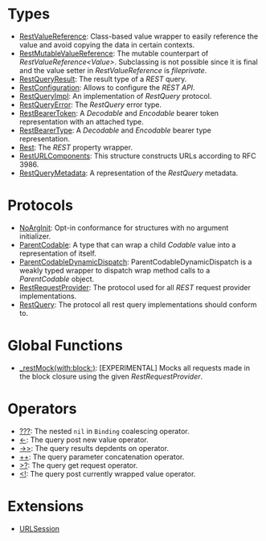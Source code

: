 # Types

  - [RestValueReference](https://github.com/grevend/restfulpropertykit/wiki/RestValueReference):
    Class-based value wrapper to easily reference the value and avoid copying the data in certain
    contexts.
  - [RestMutableValueReference](https://github.com/grevend/restfulpropertykit/wiki/RestMutableValueReference):
    The mutable counterpart of *RestValueReference\<Value\>*. Subclassing is not possible since it is
    final and the value setter in *RestValueReference* is *fileprivate*.
  - [RestQueryResult](https://github.com/grevend/restfulpropertykit/wiki/RestQueryResult):
    The result type of a *REST* query.
  - [RestConfiguration](https://github.com/grevend/restfulpropertykit/wiki/RestConfiguration):
    Allows to configure the *REST API*.
  - [RestQueryImpl](https://github.com/grevend/restfulpropertykit/wiki/RestQueryImpl):
    An implementation of *RestQuery* protocol.
  - [RestQueryError](https://github.com/grevend/restfulpropertykit/wiki/RestQueryError):
    The *RestQuery* error type.
  - [RestBearerToken](https://github.com/grevend/restfulpropertykit/wiki/RestBearerToken):
    A *Decodable* and *Encodable* bearer token representation with an attached type.
  - [RestBearerType](https://github.com/grevend/restfulpropertykit/wiki/RestBearerType):
    A *Decodable* and *Encodable* bearer type representation.
  - [Rest](https://github.com/grevend/restfulpropertykit/wiki/Rest):
    The *REST* property wrapper.
  - [RestURLComponents](https://github.com/grevend/restfulpropertykit/wiki/RestURLComponents):
    This structure constructs URLs according to RFC 3986.
  - [RestQueryMetadata](https://github.com/grevend/restfulpropertykit/wiki/RestQueryMetadata):
    A representation of the *RestQuery* metadata.

# Protocols

  - [NoArgInit](https://github.com/grevend/restfulpropertykit/wiki/NoArgInit):
    Opt-in conformance for structures with no argument initializer.
  - [ParentCodable](https://github.com/grevend/restfulpropertykit/wiki/ParentCodable):
    A type that can wrap a child *Codable* value into a representation of itself.
  - [ParentCodableDynamicDispatch](https://github.com/grevend/restfulpropertykit/wiki/ParentCodableDynamicDispatch):
    ParentCodableDynamicDispatch is a weakly typed wrapper to dispatch wrap method
    calls to a *ParentCodable* object.
  - [RestRequestProvider](https://github.com/grevend/restfulpropertykit/wiki/RestRequestProvider):
    The protocol used for all *REST* request provider implementations.
  - [RestQuery](https://github.com/grevend/restfulpropertykit/wiki/RestQuery):
    The protocol all rest query implementations should conform to.

# Global Functions

  - [\_restMock(with:​block:​)](https://github.com/grevend/restfulpropertykit/wiki/_restMock\(with:block:\)):
    \[EXPERIMENTAL\] Mocks all requests made in the block closure using the given *RestRequestProvider*.

# Operators

  - [???](https://github.com/grevend/restfulpropertykit/wiki/%3F%3F%3F):
    The nested `nil` in `Binding` coalescing operator.
  - [\<-](https://github.com/grevend/restfulpropertykit/wiki/%3C-):
    The query post new value operator.
  - [-\>\>](https://github.com/grevend/restfulpropertykit/wiki/-%3E%3E):
    The query results depdents on operator.
  - [++](https://github.com/grevend/restfulpropertykit/wiki/++):
    The query parameter concatenation operator.
  - [\>?](https://github.com/grevend/restfulpropertykit/wiki/%3E%3F):
    The query get request operator.
  - [\<\!](https://github.com/grevend/restfulpropertykit/wiki/%3C!):
    The query post currently wrapped value operator.

# Extensions

  - [URLSession](https://github.com/grevend/restfulpropertykit/wiki/URLSession)
